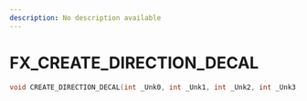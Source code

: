 ```yaml
---
description: No description available 
---
```


# FX\_CREATE_DIRECTION_DECAL

```cpp
void CREATE_DIRECTION_DECAL(int _Unk0, int _Unk1, int _Unk2, int _Unk3, int _Unk4, int _Unk5, int _Unk6, int _Unk7, int _Unk8);
```